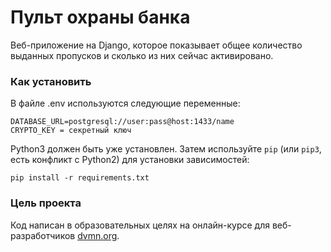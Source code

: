 # Пульт охраны банка

Веб-приложение на Django, которое показывает общее количество выданных пропусков и сколько из них сейчас активировано.

### Как установить

В файле .env используются следующие переменные:
```
DATABASE_URL=postgresql://user:pass@host:1433/name
CRYPTO_KEY = секретный ключ
```

Python3 должен быть уже установлен. 
Затем используйте `pip` (или `pip3`, есть конфликт с Python2) для установки зависимостей:
```
pip install -r requirements.txt
```

### Цель проекта

Код написан в образовательных целях на онлайн-курсе для веб-разработчиков [dvmn.org](https://dvmn.org/).

